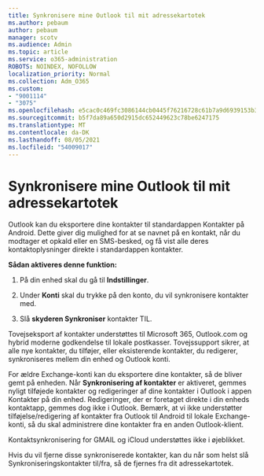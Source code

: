 ```yaml
---
title: Synkronisere mine Outlook til mit adressekartotek
ms.author: pebaum
author: pebaum
manager: scotv
ms.audience: Admin
ms.topic: article
ms.service: o365-administration
ROBOTS: NOINDEX, NOFOLLOW
localization_priority: Normal
ms.collection: Adm_O365
ms.custom:
- "9001114"
- "3075"
ms.openlocfilehash: e5cac0c469fc3086144cb0445f76216728c61b7a9d6939153b36aacfde095b08
ms.sourcegitcommit: b5f7da89a650d2915dc652449623c78be6247175
ms.translationtype: MT
ms.contentlocale: da-DK
ms.lasthandoff: 08/05/2021
ms.locfileid: "54009017"
---
```

# <a name="sync-my-outlook-contacts-to-my-address-book"></a>Synkronisere mine Outlook til mit adressekartotek

Outlook kan du eksportere dine kontakter til standardappen Kontakter på Android. Dette giver dig mulighed for at se navnet på en kontakt, når du modtager et opkald eller en SMS-besked, og få vist alle deres kontaktoplysninger direkte i standardappen kontakter.
 
**Sådan aktiveres denne funktion:**
 
1. På din enhed skal du gå til **Indstillinger**.

2. Under **Konti** skal du trykke på den konto, du vil synkronisere kontakter med.

3. Slå **skyderen Synkroniser** kontakter TIL.
 
Tovejseksport af kontakter understøttes til Microsoft 365, Outlook.com og hybrid moderne godkendelse til lokale postkasser. Tovejssupport sikrer, at alle nye kontakter, du tilføjer, eller eksisterende kontakter, du redigerer, synkroniseres mellem din enhed og Outlook konti.
 
For ældre Exchange-konti kan du eksportere dine kontakter, så de bliver gemt på enheden. Når **Synkronisering af kontakter** er aktiveret, gemmes nyligt tilføjede kontakter og redigeringer af dine kontakter i Outlook i appen Kontakter på din enhed. Redigeringer, der er foretaget direkte i din enheds kontaktapp, gemmes dog ikke i Outlook. Bemærk, at vi ikke understøtter tilføjelse/redigering af kontakter fra Outlook til Android til lokale Exchange-konti, så du skal administrere dine kontakter fra en anden Outlook-klient.
 
Kontaktsynkronisering for GMAIL og iCloud understøttes ikke i øjeblikket.
 
Hvis du vil fjerne disse synkroniserede kontakter,  kan du når som helst slå Synkroniseringskontakter til/fra, så de fjernes fra dit adressekartotek.
